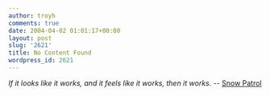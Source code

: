 ```yaml
---
author: troyh
comments: true
date: 2004-04-02 01:01:17+00:00
layout: post
slug: '2621'
title: No Content Found
wordpress_id: 2621
---
```


_If it looks like it works, and it feels like it works, then it works._
-- [Snow Patrol](http://www.amazon.com/exec/obidos/ASIN/B0001MZ7ZK/recipezaar-20/)
